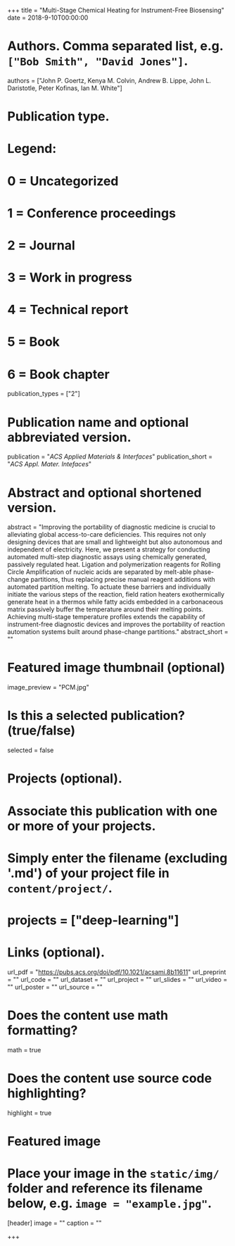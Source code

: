 +++
title = "Multi-Stage Chemical Heating for Instrument-Free Biosensing"
date = 2018-9-10T00:00:00

# Authors. Comma separated list, e.g. `["Bob Smith", "David Jones"]`.
authors = ["John P. Goertz, Kenya M. Colvin, Andrew B. Lippe, John L. Daristotle, Peter Kofinas, Ian M. White"]

# Publication type.
# Legend:
# 0 = Uncategorized
# 1 = Conference proceedings
# 2 = Journal
# 3 = Work in progress
# 4 = Technical report
# 5 = Book
# 6 = Book chapter
publication_types = ["2"]

# Publication name and optional abbreviated version.
publication = "*ACS Applied Materials & Interfaces*"
publication_short = "*ACS Appl. Mater. Intefaces*"

# Abstract and optional shortened version.
abstract = "Improving the portability of diagnostic medicine is crucial to alleviating global access-to-care deficiencies. This requires not only designing devices that are small and lightweight but also autonomous and independent of electricity. Here, we present a strategy for conducting automated multi-step diagnostic assays using chemically generated, passively regulated heat. Ligation and polymerization reagents for Rolling Circle Amplification of nucleic acids are separated by melt-able phase-change partitions, thus replacing precise manual reagent additions with automated partition melting. To actuate these barriers and individually initiate the various steps of the reaction, field ration heaters exothermically generate heat in a thermos while fatty acids embedded in a carbonaceous matrix passively buffer the temperature around their melting points. Achieving multi-stage temperature profiles extends the capability of instrument-free diagnostic devices and improves the portability of reaction automation systems built around phase-change partitions."
abstract_short = ""

# Featured image thumbnail (optional)
image_preview = "PCM.jpg"

# Is this a selected publication? (true/false)
selected = false

# Projects (optional).
#   Associate this publication with one or more of your projects.
#   Simply enter the filename (excluding '.md') of your project file in `content/project/`.
#  projects = ["deep-learning"]

# Links (optional).
url_pdf = "https://pubs.acs.org/doi/pdf/10.1021/acsami.8b11611"
url_preprint = ""
url_code = ""
url_dataset = ""
url_project = ""
url_slides = ""
url_video = ""
url_poster = ""
url_source = ""

# Does the content use math formatting?
math = true

# Does the content use source code highlighting?
highlight = true

# Featured image
# Place your image in the `static/img/` folder and reference its filename below, e.g. `image = "example.jpg"`.
[header]
image = ""
caption = ""

+++